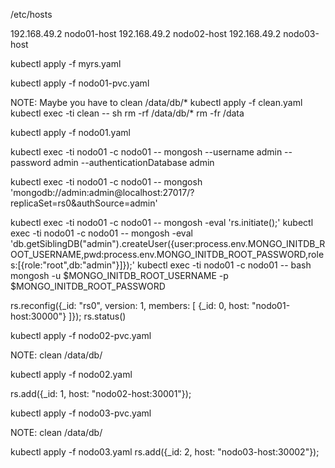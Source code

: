 /etc/hosts

192.168.49.2 nodo01-host
192.168.49.2 nodo02-host
192.168.49.2 nodo03-host




kubectl apply -f myrs.yaml

kubectl apply -f nodo01-pvc.yaml

NOTE: Maybe you have to clean /data/db/*
      kubectl apply -f clean.yaml
      kubectl exec -ti clean -- sh
      rm -rf /data/db/*
      rm -fr /data

kubectl apply -f nodo01.yaml

kubectl exec -ti nodo01 -c nodo01 -- mongosh --username admin --password admin --authenticationDatabase admin

kubectl exec -ti nodo01 -c nodo01 -- mongosh 'mongodb://admin:admin@localhost:27017/?replicaSet=rs0&authSource=admin'


kubectl exec -ti nodo01 -c nodo01 -- mongosh -eval 'rs.initiate();'
kubectl exec -ti nodo01 -c nodo01 -- mongosh -eval 'db.getSiblingDB("admin").createUser({user:process.env.MONGO_INITDB_ROOT_USERNAME,pwd:process.env.MONGO_INITDB_ROOT_PASSWORD,roles:[{role:"root",db:"admin"}]});'
kubectl exec -ti nodo01 -c nodo01 -- bash
mongosh -u $MONGO_INITDB_ROOT_USERNAME -p $MONGO_INITDB_ROOT_PASSWORD

rs.reconfig({_id: "rs0", version: 1, members: [ {_id: 0, host: "nodo01-host:30000"} ]});
rs.status()



kubectl apply -f nodo02-pvc.yaml

NOTE: clean /data/db/

kubectl apply -f nodo02.yaml

rs.add({_id: 1, host: "nodo02-host:30001"});


kubectl apply -f nodo03-pvc.yaml

NOTE: clean /data/db/

kubectl apply -f nodo03.yaml
rs.add({_id: 2, host: "nodo03-host:30002"});

